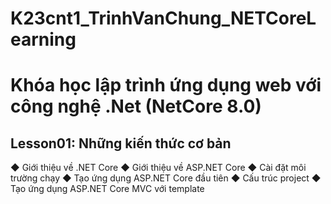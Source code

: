 # K23cnt1_TrinhVanChung_NETCoreLearning

# Khóa học lập trình ứng dụng web với công nghệ .Net (NetCore 8.0)
## Lesson01: Những kiến thức cơ bản
◆ Giới thiệu về .NET Core
◆ Giới thiệu về ASP.NET Core
◆ Cài đặt môi trường chạy
◆ Tạo ứng dụng ASP.NET Core đầu tiên
◆ Cấu trúc project
◆ Tạo ứng dụng ASP.NET Core MVC với template
